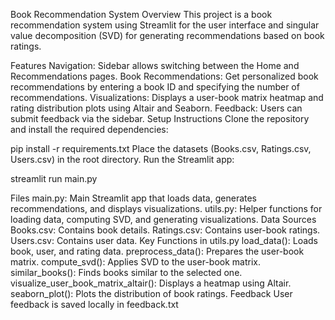Book Recommendation System
Overview
This project is a book recommendation system using Streamlit for the user interface and singular value decomposition (SVD) for generating recommendations based on book ratings.

Features
Navigation: Sidebar allows switching between the Home and Recommendations pages.
Book Recommendations: Get personalized book recommendations by entering a book ID and specifying the number of recommendations.
Visualizations: Displays a user-book matrix heatmap and rating distribution plots using Altair and Seaborn.
Feedback: Users can submit feedback via the sidebar.
Setup Instructions
Clone the repository and install the required dependencies:

pip install -r requirements.txt
Place the datasets (Books.csv, Ratings.csv, Users.csv) in the root directory.
Run the Streamlit app:

streamlit run main.py

Files
main.py: Main Streamlit app that loads data, generates recommendations, and displays visualizations.
utils.py: Helper functions for loading data, computing SVD, and generating visualizations.
Data Sources
Books.csv: Contains book details.
Ratings.csv: Contains user-book ratings.
Users.csv: Contains user data.
Key Functions in utils.py
load_data(): Loads book, user, and rating data.
preprocess_data(): Prepares the user-book matrix.
compute_svd(): Applies SVD to the user-book matrix.
similar_books(): Finds books similar to the selected one.
visualize_user_book_matrix_altair(): Displays a heatmap using Altair.
seaborn_plot(): Plots the distribution of book ratings.
Feedback
User feedback is saved locally in feedback.txt